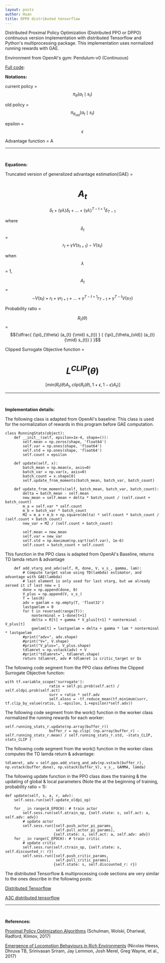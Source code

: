 ```yaml
---
layout: posts
author: Huan
title: DPPO distributed tensorflow
---
```


Distributed Proximal Policy Optimization (Distributed PPO or DPPO) continuous version  implementation with distributed Tensorflow and Python's multiprocessing package. This implementation uses normalized running rewards with GAE.

Environment from OpenAI's gym: Pendulum-v0 (Continuous)

[Full code](https://github.com/ChuaCheowHuan/reinforcement_learning/blob/master/DPPO/DPPO_cont_GAE_dist_GPU.ipynb):

**Notations:**

current policy = $${\pi}_{\theta} (a_{t} {\mid} s_{t})$$

old policy = $${\pi}_{\theta_{old}} (a_{t} {\mid} s_{t})$$

epsilon = $${\epsilon}$$

Advantage function = A

---
<br>

**Equations:**

Truncated version of generalized advantage estimation(GAE) =

$$
A_{t}
$$
=
$$
{\delta}_{t}
+
({\gamma}
{\lambda})
{\delta}_{t}
+
...
+
({\gamma}
{\lambda})
^{T-t+1}
{\delta}_{T-1}
$$

where
$${\delta}_{t}$$ =
$$
{r}_{t} +
{\gamma}
V(s_{t+1}) -
V(s_{t})
$$

when $${\lambda}$$ = 1,

$$A_{t}$$ =
$$
-V(s_{t}) +
r_{t} +
{\gamma}r_{t+1} +
... +
{\gamma}^{T-t+1}
r_{T-1} +
{\gamma}^{T-t}
V(s_{T})
$$

Probability ratio =

$$R_{t}({\theta})$$ = $${\dfrac{ {\pi}_{\theta} (a_{t} {\mid} s_{t}) } { {\pi}_{\theta_{old}} (a_{t} {\mid} s_{t}) } }$$

Clipped Surrogate Objective function =

$$
L^{CLIP}
({\theta})
$$
=
$$
\mathop{\mathbb{E_{t}}}
\lbrack
min(
  R_{t}({\theta})
  A_{t}
  ,
  clip
  (
    R_{t}({\theta}),
    1+{\epsilon},
    1-{\epsilon}
    )
    A_{t}
  )
\rbrack
$$

---
<br>

**Implementation details:**

The following class is adapted from OpenAI's baseline:
This class is used for the normalization of rewards in this program before GAE computation.

```
class RunningStats(object):
    def __init__(self, epsilon=1e-4, shape=()):
        self.mean = np.zeros(shape, 'float64')
        self.var = np.ones(shape, 'float64')
        self.std = np.ones(shape, 'float64')
        self.count = epsilon

    def update(self, x):
        batch_mean = np.mean(x, axis=0)
        batch_var = np.var(x, axis=0)
        batch_count = x.shape[0]
        self.update_from_moments(batch_mean, batch_var, batch_count)

    def update_from_moments(self, batch_mean, batch_var, batch_count):
        delta = batch_mean - self.mean
        new_mean = self.mean + delta * batch_count / (self.count + batch_count)
        m_a = self.var * self.count
        m_b = batch_var * batch_count
        M2 = m_a + m_b + np.square(delta) * self.count * batch_count / (self.count + batch_count)
        new_var = M2 / (self.count + batch_count)

        self.mean = new_mean
        self.var = new_var
        self.std = np.maximum(np.sqrt(self.var), 1e-6)
        self.count = batch_count + self.count
```

This function in the PPO class is adapted from OpenAI's Baseline,
returns TD lamda return & advantage

```
    def add_vtarg_and_adv(self, R, done, V, v_s_, gamma, lam):
        # Compute target value using TD(lambda) estimator, and advantage with GAE(lambda)
        # last element is only used for last vtarg, but we already zeroed it if last new = 1
        done = np.append(done, 0)
        V_plus = np.append(V, v_s_)
        T = len(R)
        adv = gaelam = np.empty(T, 'float32')
        lastgaelam = 0
        for t in reversed(range(T)):
            nonterminal = 1-done[t+1]        
            delta = R[t] + gamma * V_plus[t+1] * nonterminal - V_plus[t]
            gaelam[t] = lastgaelam = delta + gamma * lam * nonterminal * lastgaelam   
        #print("adv=", adv.shape)
        #print("V=", V.shape)
        #print("V_plus=", V_plus.shape)
        tdlamret = np.vstack(adv) + V
        #print("tdlamret=", tdlamret.shape)
        return tdlamret, adv # tdlamret is critic_target or Qs      
```

The following code segment from the PPO class defines the Clipped Surrogate Objective function:

```
with tf.variable_scope('surrogate'):
                    ratio = self.pi.prob(self.act) / self.oldpi.prob(self.act)
                    surr = ratio * self.adv
                    self.aloss = -tf.reduce_mean(tf.minimum(surr, tf.clip_by_value(ratio, 1.-epsilon, 1.+epsilon)*self.adv))
```

The following code segment from the work() function in the worker class normalized the running rewards for each worker:

```
self.running_stats_r.update(np.array(buffer_r))
                    buffer_r = np.clip( (np.array(buffer_r) - self.running_stats_r.mean) / self.running_stats_r.std, -stats_CLIP, stats_CLIP )
```

The following code segment from the work() function in the worker class computes the TD lamda return & advantage:

```
tdlamret, adv = self.ppo.add_vtarg_and_adv(np.vstack(buffer_r), np.vstack(buffer_done), np.vstack(buffer_V), v_s_, GAMMA, lamda)

```

The following update function in the PPO class does the training & the updating of global & local parameters
(Note the at the beginning of training, probability ratio = 1):

```
def update(self, s, a, r, adv):    
    self.sess.run(self.update_oldpi_op)

    for _ in range(A_EPOCH): # train actor
        self.sess.run(self.atrain_op, {self.state: s, self.act: a, self.adv: adv})
        # update actor
        self.sess.run([self.push_actor_pi_params,
                       self.pull_actor_pi_params],
                      {self.state: s, self.act: a, self.adv: adv})
    for _ in range(C_EPOCH): # train critic
        # update critic
        self.sess.run(self.ctrain_op, {self.state: s, self.discounted_r: r})
        self.sess.run([self.push_critic_params,
                       self.pull_critic_params],
                      {self.state: s, self.discounted_r: r})   
```

The distributed Tensorflow & multiprocessing code sections are very similar to the ones describe in the following posts:

[Distributed Tensorflow](https://chuacheowhuan.github.io/dist_tf/)

[A3C distributed tensorflow](https://chuacheowhuan.github.io/A3C_dist_tf/)

---
<br>

**References:**

[Proximal Policy Optimization Algorithms](https://arxiv.org/pdf/1707.06347.pdf)
(Schulman, Wolski, Dhariwal, Radford, Klimov, 2017)

[Emergence of Locomotion Behaviours in Rich Environments](https://arxiv.org/pdf/1707.02286.pdf)
(Nicolas Heess, Dhruva TB, Srinivasan Sriram, Jay Lemmon, Josh Merel, Greg Wayne, et al., 2017)
